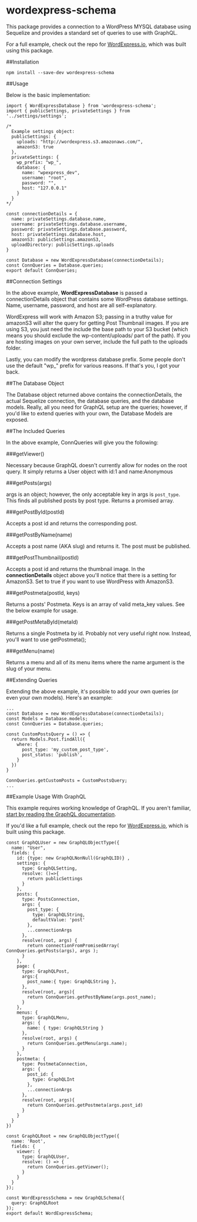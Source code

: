# wordexpress-schema
This package provides a connection to a WordPress MYSQL database using Sequelize and provides a standard set of queries to use with GraphQL.

For a full example, check out the repo for [WordExpress.io](https://github.com/ramsaylanier/WordpressExpress), which was built using this package.

##Installation
```
npm install --save-dev wordexpress-schema
```

##Usage

Below is the basic implementation:
```
import { WordExpressDatabase } from 'wordexpress-schema';
import { publicSettings, privateSettings } from '../settings/settings';

/*
  Example settings object:
  publicSettings: {
    uploads: "http://wordexpress.s3.amazonaws.com/",
    amazonS3: true
  },
  privateSettings: {
    wp_prefix: "wp_",
    database: {
      name: "wpexpress_dev",
      username: "root",
      password: "",
      host: "127.0.0.1"
    }
  }
*/

const connectionDetails = {
  name: privateSettings.database.name,
  username: privateSettings.database.username,
  password: privateSettings.database.password,
  host: privateSettings.database.host,
  amazonS3: publicSettings.amazonS3,
  uploadDirectory: publicSettings.uploads
}

const Database = new WordExpressDatabase(connectionDetails);
const ConnQueries = Database.queries;
export default ConnQueries;
```

##Connection Settings

In the above example, **WordExpressDatabase** is passed a connectionDetails object that contains some WordPress database settings. Name, username, password, and host are all self-explanatory. 

WordExpress will work with Amazon S3; passing in a truthy value for amazonS3 will alter the query for getting Post Thumbnail images. If you are using S3, you just need the include the base path to your S3 bucket (which means you should exclude the wp-content/uploads/ part of the path). If you are hosting images on your own server, include the full path to the uploads folder.

Lastly, you can modify the wordpress database prefix. Some people don't use the default "wp_" prefix for various reasons. If that's you, I got your back. 


##The Database Object

The Database object returned above contains the connectionDetails, the actual Sequelize connection, the database queries, and the database models. Really, all you need for GraphQL setup are the queries; however, if you'd like to extend queries with your own, the Database Models are exposed. 

##The Included Queries

In the above example, ConnQueries will give you the following:

###getViewer()

Necessary because GraphQL doesn't currently allow for nodes on the root query. It simply returns a User object with id:1 and name:Anonymous

###getPosts(args)

args is an object; however, the only acceptable key in args is ```post_type```. This finds all published posts by post type. Returns a promised array.

###getPostById(postId)

Accepts a post id and returns the corresponding post.

###getPostByName(name)

Accepts a post name (AKA slug) and returns it. The post must be published.

###getPostThumbnail(postId)

Accepts a post id and returns the thumbnail image. In the **connectionDetails** object above you'll notice that there is a setting for AmazonS3. Set to true if you want to use WordPress with AmazonS3.

###getPostmeta(postId, keys)

Returns a posts' Postmeta. Keys is an array of valid meta_key values. See the below example for usage.

###getPostMetaById(metaId)

Returns a single Postmeta by id. Probably not very useful right now. Instead, you'll want to use getPostmeta();

###getMenu(name)

Returns a menu and all of its menu items where the name argument is the slug of your menu.

##Extending Queries

Extending the above example, it's possible to add your own queries (or even your own models). Here's an example:

```
...
const Database = new WordExpressDatabase(connectionDetails);
const Models = Database.models;
const ConnQueries = Database.queries;

const CustomPostsQuery = () => {
  return Models.Post.findAll({
    where: {
      post_type: 'my_custom_post_type',
      post_status: 'publish',
    }
  })
}

ConnQueries.getCustomPosts = CustomPostsQuery;
...
```

##Example Usage With GraphQL

This example requires working knowledge of GraphQL. If you aren't familiar, [start by reading the GraphQL documentation](http://graphql.org/docs/getting-started/).

If you'd like a full example, check out the repo for [WordExpress.io](https://github.com/ramsaylanier/WordpressExpress), which is built using this package.

```
const GraphQLUser = new GraphQLObjectType({
  name: "User",
  fields: {
    id: {type: new GraphQLNonNull(GraphQLID)} ,
    settings: {
      type: GraphQLSetting,
      resolve: ()=>{
        return publicSettings
      }
    },
    posts: {
      type: PostsConnection,
      args: {
        post_type: {
          type: GraphQLString,
          defaultValue: 'post'
        },
        ...connectionArgs
      },
      resolve(root, args) {
        return connectionFromPromisedArray( ConnQueries.getPosts(args), args );
      }
    },
    page: {
      type: GraphQLPost,
      args:{
        post_name:{ type: GraphQLString },
      },
      resolve(root, args){
        return ConnQueries.getPostByName(args.post_name);
      }
    },
    menus: {
      type: GraphQLMenu,
      args: {
        name: { type: GraphQLString }
      },
      resolve(root, args) {
        return ConnQueries.getMenu(args.name);
      }
    },
    postmeta: {
      type: PostmetaConnection,
      args: {
        post_id: {
          type: GraphQLInt
        },
        ...connectionArgs
      },
      resolve(root, args){
        return ConnQueries.getPostmeta(args.post_id)
      }
    }
  }
})

const GraphQLRoot = new GraphQLObjectType({
  name: 'Root',
  fields: {
    viewer: {
      type: GraphQLUser,
      resolve: () => {
        return ConnQueries.getViewer();
      }
    }
  }
});

const WordExpressSchema = new GraphQLSchema({
  query: GraphQLRoot
});
export default WordExpressSchema;

```

